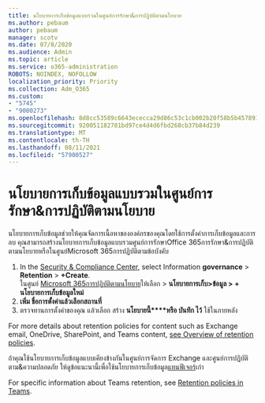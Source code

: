 ```yaml
---
title: นโยบายการเก็บข้อมูลแบบรวมในศูนย์การรักษา&การปฏิบัติตามนโยบาย
ms.author: pebaum
author: pebaum
manager: scotv
ms.date: 07/8/2020
ms.audience: Admin
ms.topic: article
ms.service: o365-administration
ROBOTS: NOINDEX, NOFOLLOW
localization_priority: Priority
ms.collection: Adm_O365
ms.custom:
- "5745"
- "9000273"
ms.openlocfilehash: 8d8cc53589c6643ececca29d86c53c1cb002b20f58b5b45789101c517cc1f703
ms.sourcegitcommit: 920051182781bd97ce4d4d6fbd268cb37b84d239
ms.translationtype: MT
ms.contentlocale: th-TH
ms.lasthandoff: 08/11/2021
ms.locfileid: "57900527"
---
```

# <a name="unified-retention-policies-in-the-security--compliance-center"></a>นโยบายการเก็บข้อมูลแบบรวมในศูนย์การรักษา&การปฏิบัติตามนโยบาย

นโยบายการเก็บข้อมูลช่วยให้คุณจัดการเนื้อหาขององค์กรของคุณโดยใช้การตั้งค่าการเก็บข้อมูลและการลบ คุณสามารถสร้างนโยบายการเก็บข้อมูลแบบรวมศูนย์การรักษาOffice 365การรักษา&การปฏิบัติตามนโยบายหรือในศูนย์Microsoft 365การปฏิบัติตามข้อบังคับ 

1. In the [Security & Compliance Center](https://go.microsoft.com/fwlink/p/?linkid=2077143), select Information **governance**  >  **Retention**  >  **+Create**. <br/>
    ในศูนย์ [Microsoft 365การปฏิบัติตามนโยบาย](https://go.microsoft.com/fwlink/p/?linkid=2077149)ให้เลือก  >  **นโยบายการเก็บ>ข้อมูล > + นโยบายการเก็บข้อมูลใหม่**
2. **เพิ่ม ชื่อ****การตั้งค่า****แล้วเลือกสถานที่**
3. ตรวจทานการตั้งค่าของคุณ แล้วเลือก สร้าง **นโยบายนี้****หรือ บันทึก ไว้** ใช้ในภายหลัง  
      
For more details about retention policies for content such as Exchange email, OneDrive, SharePoint, and Teams content, [see Overview of retention policies](https://go.microsoft.com/fwlink/?linkid=2127785).  
    
ถ้าคุณใช้นโยบายการเก็บข้อมูลแบบเคียงข้างกันในศูนย์การจัดการ Exchange และศูนย์การปฏิบัติตาม&ความปลอดภัย ให้ดูข้อแนะนานี้เพื่อใช้นโยบายการเก็บข้อมูล[แทนฟีเจอร์](https://docs.microsoft.com/microsoft-365/compliance/retention-policies#use-a-retention-policy-instead-of-older-features)เก่า  
    
For specific information about Teams retention, see [Retention policies in Teams](https://docs.microsoft.com/microsoftteams/retention-policies).
